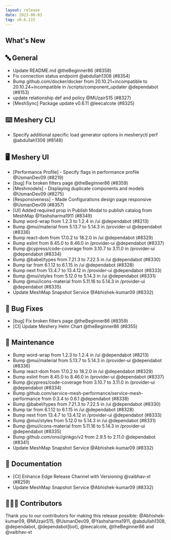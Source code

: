 ```yaml
---
layout: release
date: 2023-08-03
tag: v0.6.115
---
```


## What's New
## 🔤 General
- Update README.md @theBeginner86 (#8358)
- Fix connection status endpoint @abdullah1308 (#8354)
- Bump github.com/docker/docker from 20.10.21+incompatible to 20.10.24+incompatible in /scripts/component_updater @dependabot (#8153)
- update relationship def and policy @MUzairS15 (#8327)
- [MeshSync] Package update v0.6.11 @leecalcote (#8325)

## ⌨️ Meshery CLI

- Specify additional specific load generator options in mesheryctl perf @abdullah1308 (#8148)

## 🖥 Meshery UI

- [Performance Profile] - Specify flags in performance profile @UsmanDev09 (#8219)
- [bug] Fix broken filters page @theBeginner86 (#8359)
- [Meshmodels] - Displaying duplicate components and models @UsmanDev09 (#8275)
- [Responsiveness] - Made Configurations design page responsive @UsmanDev09 (#8357)
- [UI] Added required prop in Publish Modal to publish catalog from MeshMap @Yashsharma1911 (#8349)
- Bump word-wrap from 1.2.3 to 1.2.4 in /ui @dependabot (#8213)
- Bump @mui/material from 5.13.7 to 5.14.3 in /provider-ui @dependabot (#8336)
- Bump react-dom from 17.0.2 to 18.2.0 in /ui @dependabot (#8329)
- Bump eslint from 8.45.0 to 8.46.0 in /provider-ui @dependabot (#8337)
- Bump @cypress/code-coverage from 3.10.7 to 3.11.0 in /provider-ui @dependabot (#8334)
- Bump @babel/types from 7.21.3 to 7.22.5 in /ui @dependabot (#8330)
- Bump tar from 6.1.12 to 6.1.15 in /ui @dependabot (#8328)
- Bump next from 13.4.7 to 13.4.12 in /provider-ui @dependabot (#8333)
- Bump @mui/styles from 5.12.0 to 5.14.3 in /ui @dependabot (#8331)
- Bump @mui/icons-material from 5.11.16 to 5.14.3 in /provider-ui @dependabot (#8335)
- Update MeshMap Snapshot Service @Abhishek-kumar09 (#8332)

## 🐛 Bug Fixes

- [bug] Fix broken filters page @theBeginner86 (#8359)
- [CI] Update Meshery Helm Chart @theBeginner86 (#8355)

## 🧰 Maintenance

- Bump word-wrap from 1.2.3 to 1.2.4 in /ui @dependabot (#8213)
- Bump @mui/material from 5.13.7 to 5.14.3 in /provider-ui @dependabot (#8336)
- Bump react-dom from 17.0.2 to 18.2.0 in /ui @dependabot (#8329)
- Bump eslint from 8.45.0 to 8.46.0 in /provider-ui @dependabot (#8337)
- Bump @cypress/code-coverage from 3.10.7 to 3.11.0 in /provider-ui @dependabot (#8334)
- Bump github.com/service-mesh-performance/service-mesh-performance from 0.3.4 to 0.6.1 @dependabot (#8338)
- Bump @babel/types from 7.21.3 to 7.22.5 in /ui @dependabot (#8330)
- Bump tar from 6.1.12 to 6.1.15 in /ui @dependabot (#8328)
- Bump next from 13.4.7 to 13.4.12 in /provider-ui @dependabot (#8333)
- Bump @mui/styles from 5.12.0 to 5.14.3 in /ui @dependabot (#8331)
- Bump @mui/icons-material from 5.11.16 to 5.14.3 in /provider-ui @dependabot (#8335)
- Bump github.com/onsi/ginkgo/v2 from 2.9.5 to 2.11.0 @dependabot (#8341)
- Update MeshMap Snapshot Service @Abhishek-kumar09 (#8332)

## 📖 Documentation

- [CI] Enhance Edge Release Channel with Versioning @vaibhav-xt (#8259)
- Update MeshMap Snapshot Service @Abhishek-kumar09 (#8332)

## 👨🏽‍💻 Contributors

Thank you to our contributors for making this release possible:
@Abhishek-kumar09, @MUzairS15, @UsmanDev09, @Yashsharma1911, @abdullah1308, @dependabot, @dependabot[bot], @leecalcote, @theBeginner86 and @vaibhav-xt
